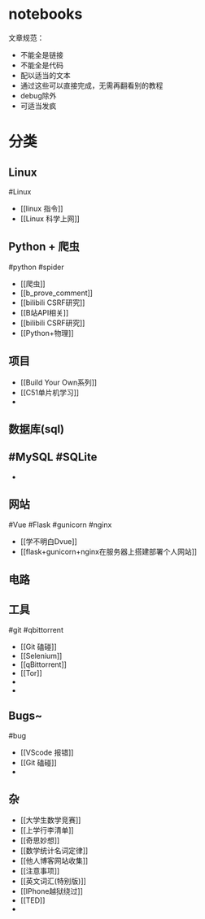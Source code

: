 # notebooks
文章规范：
- 不能全是链接
- 不能全是代码
- 配以适当的文本
- 通过这些可以直接完成，无需再翻看别的教程
- debug除外
- 可适当发疯

# 分类
## Linux
#Linux 
- [[linux 指令]]
- [[Linux 科学上网]]
## Python + 爬虫
#python #spider 
- [[爬虫]]
- [[b_prove_comment]]
- [[bilibili CSRF研究]]
- [[B站API相关]]
- [[bilibili CSRF研究]]
- [[Python+物理]]
## 项目
- [[Build Your Own系列]]
- [[C51单片机学习]]
- 
## 数据库(sql)
#MySQL #SQLite
- 
- 
## 网站
#Vue #Flask #gunicorn #nginx
- [[学不明白Dvue]]
- [[flask+gunicorn+nginx在服务器上搭建部署个人网站]]
## 电路


## 工具
#git #qbittorrent 
- [[Git 磕碰]]
- [[Selenium]]
- [[qBittorrent]]
- [[Tor]]
- 
- 
## Bugs~
#bug 
- [[VScode 报错]]
- [[Git 磕碰]]
- 
## 杂
- [[大学生数学竞赛]]
- [[上学行李清单]]
- [[奇思妙想]]
- [[数学统计名词定律]]
- [[他人博客网站收集]]
- [[注意事项]]
- [[英文词汇(特别版)]]
- [[IPhone越狱绕过]]
- [[TED]]
- 